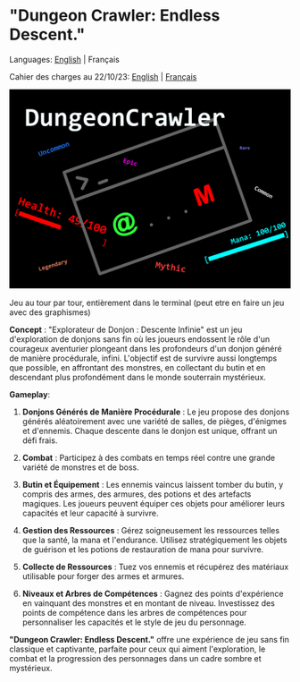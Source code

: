 # **"Dungeon Crawler: Endless Descent."**

Languages: [English](./README.md) | Français

Cahier des charges au 22/10/23: [English](./technicalSpecification.md) | [Français](./cahierDesCharges.md)

![poster](dc_poster.png)

Jeu au tour par tour, entièrement dans le terminal (peut etre en faire un jeu avec des graphismes)

**Concept** :
"Explorateur de Donjon : Descente Infinie" est un jeu d'exploration de donjons sans fin où les joueurs endossent le rôle d'un courageux aventurier plongeant dans les profondeurs d'un donjon généré de manière procédurale, infini. L'objectif est de survivre aussi longtemps que possible, en affrontant des monstres, en collectant du butin et en descendant plus profondément dans le monde souterrain mystérieux.

**Gameplay**:

1. **Donjons Générés de Manière Procédurale** : Le jeu propose des donjons générés aléatoirement avec une variété de salles, de pièges, d'énigmes et d'ennemis. Chaque descente dans le donjon est unique, offrant un défi frais.


2. **Combat** : Participez à des combats en temps réel contre une grande variété de monstres et de boss.

3. **Butin et Équipement** : Les ennemis vaincus laissent tomber du butin, y compris des armes, des armures, des potions et des artefacts magiques. Les joueurs peuvent équiper ces objets pour améliorer leurs capacités et leur capacité à survivre.

4. **Gestion des Ressources** : Gérez soigneusement les ressources telles que la santé, la mana et l'endurance. Utilisez stratégiquement les objets de guérison et les potions de restauration de mana pour survivre.

5. **Collecte de Ressources** : Tuez vos ennemis et récupérez des matériaux utilisable pour forger des armes et armures.

6. **Niveaux et Arbres de Compétences** : Gagnez des points d'expérience en vainquant des monstres et en montant de niveau. Investissez des points de compétence dans les arbres de compétences pour personnaliser les capacités et le style de jeu du personnage.

**"Dungeon Crawler: Endless Descent."** offre une expérience de jeu sans fin classique et captivante, parfaite pour ceux qui aiment l'exploration, le combat et la progression des personnages dans un cadre sombre et mystérieux.